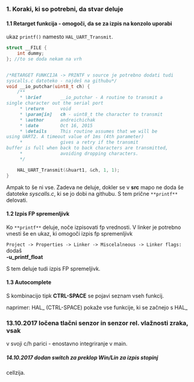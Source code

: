 ### 1. Koraki, ki so potrebni, da stvar deluje

#### 1.1 Retarget funkcija - omogoči, da se za izpis na konzolo uporabi 
ukaz `printf()` namesto `HAL_UART_Transmit`.

```C
struct __FILE {
	int dummy;
}; //to se doda nekam na vrh


/*RETARGET FUNKCIJA -> PRINTF v source je potrebno dodati tudi 
syscalls.c datoteko - najdeš na githubu*/
void __io_putchar(uint8_t ch) {
	/**
	 * \brief		__io_putchar - A routine to transmit a 
single character out the serial port
	 * \return		void
	 * \param[in]	ch - uint8_t the character to transmit
	 * \author		andreichichak
	 * \date		Oct 16, 2015
	 * \details		This routine assumes that we will be 
using UART2. A timeout value of 1ms (4th parameter)
	 * 				gives a retry if the transmit 
buffer is full when back to back characters are transmitted,
	 * 				avoiding dropping characters.
	 */

	HAL_UART_Transmit(&huart1, &ch, 1, 1);
}

```

Ampak to še ni vse. Zadeva ne deluje, dokler se v **src** mapo ne doda 
še datoteke _syscalls.c_, ki se jo dobi na githubu. S tem prične `**printf**` delovati.

#### 1.2 Izpis FP spremenljivk
Ko `**printf**` deluje, noče izpisovati fp vrednosti. V linker je potrebno vnesti še en 
ukaz, ki omogoči izpis fp spremenljivk

`Project -> Properties -> Linker -> Miscelalneous -> Linker flags:` dodaš  
**-u_printf_float**

S tem deluje tudi izpis FP spremeljivk.

#### 1.3 Autocomplete 
S kombinacijo tipk **CTRL-SPACE** se pojavi seznam vseh funkcij.

naprimer: HAL_ (CTRL-SPACE) pokaže vse funkcije, ki se začnejo s HAL_

### 13.10.2017 ločena tlačni senzor in senzor rel. vlažnosti zraka, vsak 
v svoji c/h parici - enostavno integriranje v main.

##### 14.10.2017 dodan switch za preklop Win/Lin za izpis stopinj 
cellzija. 
